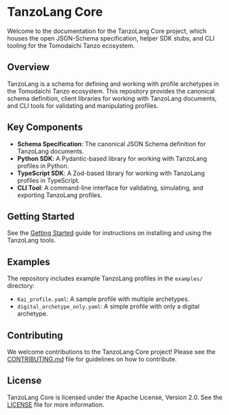 # TanzoLang Core

Welcome to the documentation for the TanzoLang Core project, which houses the open JSON-Schema specification, helper SDK stubs, and CLI tooling for the Tomodaichi Tanzo ecosystem.

## Overview

TanzoLang is a schema for defining and working with profile archetypes in the Tomodaichi Tanzo ecosystem. This repository provides the canonical schema definition, client libraries for working with TanzoLang documents, and CLI tools for validating and manipulating profiles.

## Key Components

- **Schema Specification**: The canonical JSON Schema definition for TanzoLang documents.
- **Python SDK**: A Pydantic-based library for working with TanzoLang profiles in Python.
- **TypeScript SDK**: A Zod-based library for working with TanzoLang profiles in TypeScript.
- **CLI Tool**: A command-line interface for validating, simulating, and exporting TanzoLang profiles.

## Getting Started

See the [Getting Started](getting-started.md) guide for instructions on installing and using the TanzoLang tools.

## Examples

The repository includes example TanzoLang profiles in the `examples/` directory:

- `Kai_profile.yaml`: A sample profile with multiple archetypes.
- `digital_archetype_only.yaml`: A simple profile with only a digital archetype.

## Contributing

We welcome contributions to the TanzoLang Core project! Please see the [CONTRIBUTING.md](https://github.com/onalius/tanzo-lang-core/blob/main/CONTRIBUTING.md) file for guidelines on how to contribute.

## License

TanzoLang Core is licensed under the Apache License, Version 2.0. See the [LICENSE](https://github.com/onalius/tanzo-lang-core/blob/main/LICENSE) file for more information.
